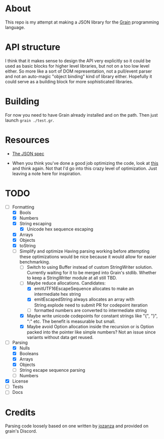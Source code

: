 # About
This repo is my attempt at making a JSON library for the [Grain](https://grain-lang.org) programming language.

# API structure
I think that it makes sense to design the API very explicitly so it could be used as basic blocks for higher level libraries, but not on a too low level either. So more like a sort of DOM representation, not a pull/event parser and not an auto-magic "object binding" kind of library either. Hopefully it could serve as a building block for more sophisticated libraries.

# Building
For now you need to have Grain already installed and on the path. Then just launch `grain ./test.gr`.

# Resources
- [The JSON spec](https://www.ecma-international.org/publications-and-standards/standards/ecma-404/)

- When you think you've done a good job optimizing the code, look at [this](https://www.infoq.com/presentations/simdjson-parser/) and think again. Not that I'd go into this crazy level of optimization. Just leaving a note here for inspiration.

# TODO
- [ ] Formatting
	- [x] Bools
	- [x] Numbers
	- [x] String escaping
		- [x] Unicode hex sequence escaping
	- [x] Arrays
	- [x] Objects
	- [x] toString
	- [ ] Simplify and optimize
		Having parsing working before attempting these optimizations would be nice
		because it would allow for easier benchmarking.
		- [ ] Switch to using Buffer instead of custom StringWriter solution.
		    Currently waiting for it to be merged into Grain's stdlib.
			Whether to keep a StringWriter module at all still TBD.
		- [ ] Maybe reduce allocations.
			Candidates:
			- [x] emitUTF16EscapeSequence allocates to make an intermediate hex string
			- [x] emitEscapedString always allocates an array with String.explode
				need to submit PR for codepoint iteration
			- [ ] formatted numbers are converted to intermediate string
		- [x] Maybe write unicode codepoints for constant strings like "{", "}", ":" etc.
		    The benefit is measurable but small.
		- [x] Maybe avoid Option allocation inside the recursion
			or is Option packed into the pointer like simple numbers?
			Not an issue since variants without data get reused.
- [ ] Parsing
	- [x] Nulls
	- [x] Booleans
	- [x] Arrays
	- [x] Objects
	- [ ] String escape sequence parsing
	- [ ] Numbers
- [x] License
- [ ] Tests
- [ ] Docs

# Credits
Parsing code loosely based on one written by [jozanza](https://github.com/jozanza) and provided on grain's Discord.
